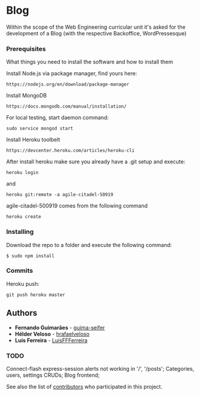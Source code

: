 # Blog
Within the scope of the Web Engineering curricular unit it's asked for the development of a Blog (with the respective Backoffice, WordPressesque)

### Prerequisites

What things you need to install the software and how to install them

Install Node.js via package manager, find yours here:
```
https://nodejs.org/en/download/package-manager
```

Install MongoDB
```
https://docs.mongodb.com/manual/installation/
```
For local testing, start daemon command:
````
sudo service mongod start
````
Install Heroku toolbelt
```
https://devcenter.heroku.com/articles/heroku-cli
```
After install heroku make sure you already have a .git setup and execute:
```
heroku login
```
and

```
heroku git:remote -a agile-citadel-50919
```
agile-citadel-500919 comes from the following command 
```
heroku create
```

### Installing

Download the repo to a folder and execute the following command:
```
$ sudo npm install
```
### Commits
Heroku push:
```
git push heroku master
```

## Authors

* **Fernando Guimarães** - [guima-seifer](https://github.com/guima-seifer)
* **Hélder Veloso** - [hrafaelveloso](https://github.com/hrafaelveloso)
* **Luís Ferreira** - [LuisFFFerreira](https://github.com/LuisFFFerreira)

### TODO
Connect-flash express-session alerts not working in '/', '/posts';
Categories, users, settings CRUDs;
Blog frontend;

See also the list of [contributors](https://github.com/guima-seifer/Blog/contributors) who participated in this project.
